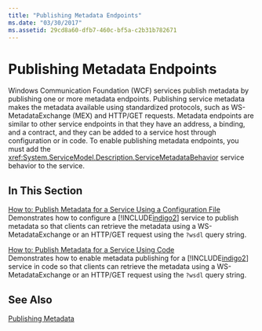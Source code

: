```yaml
---
title: "Publishing Metadata Endpoints"
ms.date: "03/30/2017"
ms.assetid: 29cd8a60-dfb7-460c-bf5a-c2b31b782671
---
```

# Publishing Metadata Endpoints
Windows Communication Foundation (WCF) services publish metadata by publishing one or more metadata endpoints. Publishing service metadata makes the metadata available using standardized protocols, such as WS-MetadataExchange (MEX) and HTTP/GET requests. Metadata endpoints are similar to other service endpoints in that they have an address, a binding, and a contract, and they can be added to a service host through configuration or in code. To enable publishing metadata endpoints, you must add the <xref:System.ServiceModel.Description.ServiceMetadataBehavior> service behavior to the service.  
  
## In This Section  
 [How to: Publish Metadata for a Service Using a Configuration File](../../../docs/framework/wcf/feature-details/how-to-publish-metadata-for-a-service-using-a-configuration-file.md)  
 Demonstrates how to configure a [!INCLUDE[indigo2](../../../includes/indigo2-md.md)] service to publish metadata so that clients can retrieve the metadata using a WS-MetadataExchange or an HTTP/GET request using the `?wsdl` query string.  
  
 [How to: Publish Metadata for a Service Using Code](../../../docs/framework/wcf/feature-details/how-to-publish-metadata-for-a-service-using-code.md)  
 Demonstrates how to enable metadata publishing for a [!INCLUDE[indigo2](../../../includes/indigo2-md.md)] service in code so that clients can retrieve the metadata using a WS-MetadataExchange or an HTTP/GET request using the `?wsdl` query string.  
  
## See Also  
 [Publishing Metadata](../../../docs/framework/wcf/feature-details/publishing-metadata.md)
